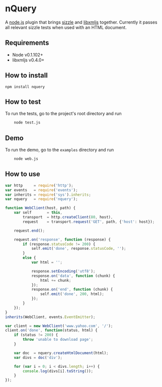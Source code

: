 nQuery
=====================================
A [node.js](http://github.com/ry/node) plugin that brings [sizzle](http://github.com/jeresig/sizzle) and [libxmljs](http://github.com/polotek/libxmljs) together. Currently it passes all relevant sizzle tests when used with an HTML document.

## Requirements
- Node v0.1.102+
- libxmljs v0.4.0+

## How to install

    npm install nquery

## How to test
To run the tests, go to the project's root directory and run
``` bash
    node test.js
```

## Demo
To run the demo, go to the `examples` directory and run
``` bash
    node web.js
```

## How to use

``` javascript
var http     = require('http');
var events   = require('events');
var inherits = require('sys').inherits;
var nquery   = require('nquery');

function WebClient(host, path) {
    var self       = this,
        transport  = http.createClient(80, host),
        request    = transport.request('GET', path, {'host': host});

    request.end();

    request.on('response', function (response) {
        if (response.statusCode != 200) {
            self.emit('done', response.statusCode, '');
        }
        else {
            var html = '';

            response.setEncoding('utf8');
            response.on('data', function (chunk) {
                html += chunk;
            });
            response.on('end', function (chunk) {
                self.emit('done', 200, html);
            });
        }
    });
}
inherits(WebClient, events.EventEmitter);

var client = new WebClient('www.yahoo.com', '/');
client.on('done', function(status, html) {
    if (status != 200) {
        throw 'unable to download page';
    }

    var doc  = nquery.createHtmlDocument(html);
    var divs = doc('div');

    for (var i = 0; i < divs.length; i++) {
        console.log(divs[i].toString());
    }
});
```
